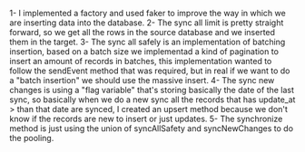 1- I implemented a factory and used faker to improve the way in which we are inserting data into the database.
2- The sync all limit is pretty straight forward, so we get all the rows in the source database and we inserted them in the target.
3- The sync all safely is an implementation of batching insertion, based on a batch size we implementad a kind of pagination to insert an amount of records in batches,
   this implementation wanted to follow the sendEvent method that was required, but in real if we want to do a "batch insertion" we should use the massive insert.
4- The sync new changes is using a "flag variable" that's storing basically the date of the last sync, so basically when we do a new sync all the records that has update_at > than that date
    are synced, I created an upsert method because we don't know if the records are new to insert or just updates.
5- The synchronize method is just using the union of syncAllSafety and syncNewChanges to do the pooling.
